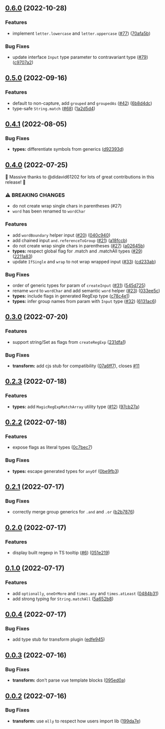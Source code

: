 

## [0.6.0](https://github.com/danielroe/magic-regexp/compare/0.5.0...0.6.0) (2022-10-28)


### Features

* implement `letter.lowercase` and `letter.uppercase` ([#77](https://github.com/danielroe/magic-regexp/issues/77)) ([70afa5b](https://github.com/danielroe/magic-regexp/commit/70afa5b88019ca4147706a50b0085193a53b7900))


### Bug Fixes

* update interface `Input` type parameter to contravariant type ([#79](https://github.com/danielroe/magic-regexp/issues/79)) ([c9707a2](https://github.com/danielroe/magic-regexp/commit/c9707a2d290712afc8e1928db51ec3f0f503207c))

## [0.5.0](https://github.com/danielroe/magic-regexp/compare/0.4.1...0.5.0) (2022-09-16)


### Features

* default to non-capture, add `grouped` and `groupedAs` ([#42](https://github.com/danielroe/magic-regexp/issues/42)) ([6b8d4dc](https://github.com/danielroe/magic-regexp/commit/6b8d4dcbbd45ccd96349f2ef7420cacb389c6d96))
* type-safe `String.match` ([#68](https://github.com/danielroe/magic-regexp/issues/68)) ([1a2d5d4](https://github.com/danielroe/magic-regexp/commit/1a2d5d4acda0a82778b1a1452f50014fd6a108bc))

## [0.4.1](https://github.com/danielroe/magic-regexp/compare/0.4.0...0.4.1) (2022-08-05)


### Bug Fixes

* **types:** differentiate symbols from generics ([d92393d](https://github.com/danielroe/magic-regexp/commit/d92393dff2aa1592bd695bd592d58948af273808))

## [0.4.0](https://github.com/danielroe/magic-regexp/compare/0.3.0...0.4.0) (2022-07-25)

🎉 Massive thanks to @didavid61202 for lots of great contributions in this release! 🎉

### ⚠ BREAKING CHANGES

* do not create wrap single chars in parentheses (#27)
* `word` has been renamed to `wordChar`

### Features

* add `wordBoundary` helper input ([#20](https://github.com/danielroe/magic-regexp/issues/20)) ([040c940](https://github.com/danielroe/magic-regexp/commit/040c940cdaa0488d9b105641b3e1b9d5a8682445))
* add chained input `and.referenceToGroup` ([#21](https://github.com/danielroe/magic-regexp/issues/21)) ([a18fccb](https://github.com/danielroe/magic-regexp/commit/a18fccbadf9f755d8b00f1e6ee8278402b6a683b))
* do not create wrap single chars in parentheses ([#27](https://github.com/danielroe/magic-regexp/issues/27)) ([a02645b](https://github.com/danielroe/magic-regexp/commit/a02645b736661c37e95dab55a0f6dfcf2a9bf2e0))
* **types:** respect global flag for .match and .matchAll types ([#29](https://github.com/danielroe/magic-regexp/issues/29)) ([2211a83](https://github.com/danielroe/magic-regexp/commit/2211a83bcf33a37967791e86ae152dfec9cca105))
* update `IfSingle` and `wrap` to not wrap wrapped input ([#33](https://github.com/danielroe/magic-regexp/issues/33)) ([cd233ab](https://github.com/danielroe/magic-regexp/commit/cd233abbb7a918b4cecac113a13b84264750bccd))


### Bug Fixes

* order of generic types for param of `createInput` ([#31](https://github.com/danielroe/magic-regexp/issues/31)) ([545d725](https://github.com/danielroe/magic-regexp/commit/545d7254bc2a46a5e26993705672015446db2053))
* rename `word` to `wordChar` and add semantic `word` helper ([#23](https://github.com/danielroe/magic-regexp/issues/23)) ([033ee5c](https://github.com/danielroe/magic-regexp/commit/033ee5c0db512dc80a1f40e34f989cbaac0c819d))
* **types:** include flags in generated RegExp type ([c78c4e1](https://github.com/danielroe/magic-regexp/commit/c78c4e1b9b313980cd7162eb82e474b5acf648e3))
* **types:** infer group names from param with `Input` type ([#32](https://github.com/danielroe/magic-regexp/issues/32)) ([6131ac6](https://github.com/danielroe/magic-regexp/commit/6131ac605d4af213477500dc79f794f10f8687f6))

## [0.3.0](https://github.com/danielroe/magic-regexp/compare/0.2.3...0.3.0) (2022-07-20)


### Features

* support string/Set as flags from `createRegExp` ([231dfa1](https://github.com/danielroe/magic-regexp/commit/231dfa1ef299f6f35eded17ea44f7155321f8625))


### Bug Fixes

* **transform:** add cjs stub for compatibility ([07a6ff7](https://github.com/danielroe/magic-regexp/commit/07a6ff70786c4764b583aa7cd47ada2b8d125f51)), closes [#11](https://github.com/danielroe/magic-regexp/issues/11)

## [0.2.3](https://github.com/danielroe/magic-regexp/compare/0.2.2...0.2.3) (2022-07-18)


### Features

* **types:** add `MagicRegExpMatchArray` utility type ([#12](https://github.com/danielroe/magic-regexp/issues/12)) ([97cb27a](https://github.com/danielroe/magic-regexp/commit/97cb27a1e002816d4f8b8dcbac4e801c0cc2fab1))

## [0.2.2](https://github.com/danielroe/magic-regexp/compare/0.2.1...0.2.2) (2022-07-18)


### Features

* expose flags as literal types ([0c7bec7](https://github.com/danielroe/magic-regexp/commit/0c7bec7082d98389b117c5fecdf53dede060185e))


### Bug Fixes

* **types:** escape generated types for `anyOf` ([0be9fb3](https://github.com/danielroe/magic-regexp/commit/0be9fb3c08b70048c119a092658717baa76f5531))

## [0.2.1](https://github.com/danielroe/magic-regexp/compare/0.2.0...0.2.1) (2022-07-17)


### Bug Fixes

* correctly merge group generics for `.and` and `.or` ([b2b7876](https://github.com/danielroe/magic-regexp/commit/b2b787601a29664da1567d9b9fa518186d5428e9))

## [0.2.0](https://github.com/danielroe/magic-regexp/compare/0.1.0...0.2.0) (2022-07-17)


### Features

* display built regexp in TS tooltip ([#6](https://github.com/danielroe/magic-regexp/issues/6)) ([051e219](https://github.com/danielroe/magic-regexp/commit/051e2196be8ef9dfac9582b346dafbcfa4aa68f5))

## [0.1.0](https://github.com/danielroe/magic-regexp/compare/0.0.4...0.1.0) (2022-07-17)


### Features

* add `optionally`, `oneOrMore` and `times.any` and `times.atLeast` ([0484b31](https://github.com/danielroe/magic-regexp/commit/0484b313293ffb3df051c772487bb7f605e54e93))
* add strong typing for `String.matchAll` ([5a652b8](https://github.com/danielroe/magic-regexp/commit/5a652b8c50dc4476bf78b598c6290a2a2f5193f2))

## [0.0.4](https://github.com/danielroe/magic-regexp/compare/0.0.3...0.0.4) (2022-07-17)


### Bug Fixes

* add type stub for transform plugin ([edfe945](https://github.com/danielroe/magic-regexp/commit/edfe945ee209b13832d4830aaac556f02891e67a))

## [0.0.3](https://github.com/danielroe/magic-regexp/compare/0.0.2...0.0.3) (2022-07-16)


### Bug Fixes

* **transform:** don't parse vue template blocks ([095ed0a](https://github.com/danielroe/magic-regexp/commit/095ed0ab5dfaad2ebbd4386dc3165a75b7b5b4e9))

## [0.0.2](https://github.com/danielroe/magic-regexp/compare/0.0.1...0.0.2) (2022-07-16)


### Bug Fixes

* **transform:** use `mlly` to respect how users import lib ([199da7e](https://github.com/danielroe/magic-regexp/commit/199da7e705bbf6019fada92202c42b4623025cb2))